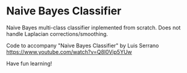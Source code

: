 # Naive Bayes Classifier

Naive Bayes multi-class classifier inplemented from scratch.
Does not handle Laplacian corrections/smoothing.

Code to accompany "Naive Bayes Classifier" by Luis Serrano
https://www.youtube.com/watch?v=Q8l0Vip5YUw

Have fun learning!